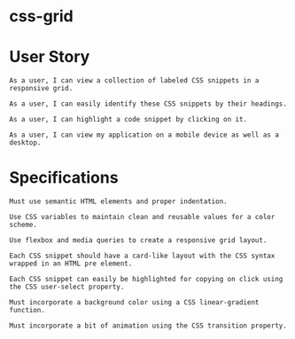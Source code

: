 # css-grid

# User Story
    
    As a user, I can view a collection of labeled CSS snippets in a responsive grid.

    As a user, I can easily identify these CSS snippets by their headings.

    As a user, I can highlight a code snippet by clicking on it.

    As a user, I can view my application on a mobile device as well as a desktop.

# Specifications 


    Must use semantic HTML elements and proper indentation.

    Use CSS variables to maintain clean and reusable values for a color scheme.

    Use flexbox and media queries to create a responsive grid layout.

    Each CSS snippet should have a card-like layout with the CSS syntax wrapped in an HTML pre element.

    Each CSS snippet can easily be highlighted for copying on click using the CSS user-select property.

    Must incorporate a background color using a CSS linear-gradient function.

    Must incorporate a bit of animation using the CSS transition property.